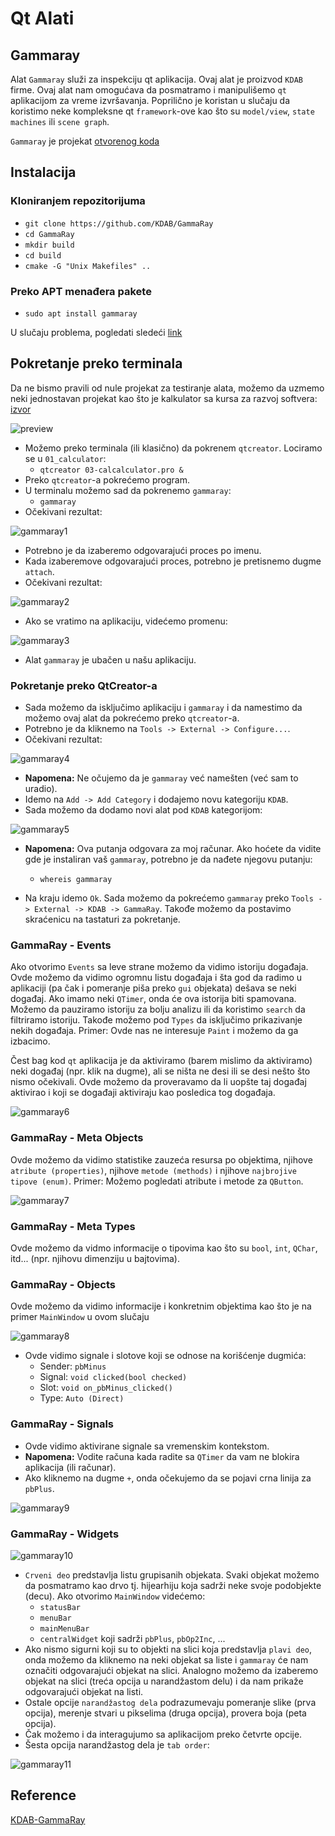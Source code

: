 # Qt Alati

## Gammaray

Alat `Gammaray` služi za inspekciju qt aplikacija. Ovaj alat je proizvod `KDAB` firme. Ovaj alat nam omogućava da posmatramo i manipulišemo `qt` aplikacijom za vreme izvršavanja. Poprilično je koristan u slučaju da koristimo neke kompleksne qt `framework`-ove kao što su `model/view`, `state machines` ili `scene graph`.

`Gammaray` je projekat [otvorenog koda](https://github.com/KDAB/GammaRay)

## Instalacija

### Kloniranjem repozitorijuma

- `git clone https://github.com/KDAB/GammaRay`
- `cd GammaRay`
- `mkdir build`
- `cd build`
- `cmake -G "Unix Makefiles" ..`

### Preko APT menađera pakete

- `sudo apt install gammaray`

U slučaju problema, pogledati sledeći [link](https://github.com/KDAB/GammaRay/wiki/Known-Issues)

## Pokretanje preko terminala

Da ne bismo pravili od nule projekat za testiranje alata, možemo da uzmemo neki jednostavan projekat kao što je kalkulator sa kursa za razvoj softvera: [izvor](https://github.com/MATF-RS20/zvanicni-materijali)

![preview](01_calculator/preview.png)

- Možemo preko terminala (ili klasično) da pokrenem `qtcreator`. Lociramo se u `01_calculator`:
  * `qtcreator 03-calcalculator.pro &`
- Preko `qtcreator`-a pokrećemo program.
- U terminalu možemo sad da pokrenemo `gammaray`:
  * `gammaray`
- Očekivani rezultat:

![gammaray1](images/gammaray1.png)

- Potrebno je da izaberemo odgovarajući proces po imenu.
- Kada izaberemove odgovarajući proces, potrebno je pretisnemo dugme `attach`.
- Očekivani rezultat:

![gammaray2](images/gammaray2.png)

- Ako se vratimo na aplikaciju, videćemo promenu:

![gammaray3](images/gammaray3.png)

- Alat `gammaray` je ubačen u našu aplikaciju. 

### Pokretanje preko QtCreator-a

- Sada možemo da isključimo aplikaciju i `gammaray` i da namestimo da možemo ovaj alat da pokrećemo preko `qtcreator`-a.
- Potrebno je da kliknemo na `Tools -> External -> Configure...`.
- Očekivani rezultat:

![gammaray4](images/gammaray4.png)

- **Napomena:** Ne očujemo da je `gammaray` već namešten (već sam to uradio).
- Idemo na `Add -> Add Category` i dodajemo novu kategoriju `KDAB`.
- Sada možemo da dodamo novi alat pod `KDAB` kategorijom:

![gammaray5](images/gammaray5.png)

- **Napomena:** Ova putanja odgovara za moj računar. Ako hoćete da vidite gde je instaliran vaš `gammaray`, potrebno je da nađete njegovu putanju:
  * `whereis gammaray`
  
- Na kraju idemo `Ok`. Sada možemo da pokrećemo `gammaray` preko `Tools -> External -> KDAB -> GammaRay`. Takođe možemo da postavimo skraćenicu na tastaturi za pokretanje.

### GammaRay - Events

Ako otvorimo `Events` sa leve strane možemo da vidimo istoriju događaja. Ovde možemo da vidimo ogromnu listu događaja i šta god da radimo u aplikaciji (pa čak i pomeranje piša preko `gui` objekata) dešava se neki događaj. Ako imamo neki `QTimer`, onda će ova istorija biti spamovana. Možemo da pauziramo istoriju za bolju analizu ili da koristimo `search` da filtriramo istoriju. Takođe možemo pod `Types` da isključimo prikazivanje nekih događaja. Primer: Ovde nas ne interesuje `Paint` i možemo da ga izbacimo.

Čest bag kod `qt` aplikacija je da aktiviramo (barem mislimo da aktiviramo) neki događaj (npr. klik na dugme), ali se ništa ne desi ili se desi nešto što nismo očekivali. Ovde možemo da proveravamo da li uopšte taj događaj aktivirao i koji se događaji aktiviraju kao posledica tog događaja.

![gammaray6](images/gammaray6.png)

### GammaRay - Meta Objects

Ovde možemo da vidimo statistike zauzeća resursa po objektima, njihove `atribute (properties)`, njihove `metode (methods)` i njihove `najbrojive tipove (enum)`. Primer: Možemo pogledati atribute i metode za `QButton`.

![gammaray7](images/gammaray7.png)

### GammaRay - Meta Types

Ovde možemo da vidmo informacije o tipovima kao što su `bool`, `int`, `QChar`, itd... (npr. njihovu dimenziju u bajtovima).

### GammaRay - Objects

Ovde možemo da vidimo informacije i konkretnim objektima kao što je na primer `MainWindow` u ovom slučaju

![gammaray8](images/gammaray8.png)

- Ovde vidimo signale i slotove koji se odnose na korišćenje dugmića: 
  * Sender: `pbMinus`
  * Signal: `void clicked(bool checked)`
  * Slot: `void on_pbMinus_clicked()`
  * Type: `Auto (Direct)`
  
### GammaRay - Signals

- Ovde vidimo aktivirane signale sa vremenskim kontekstom. 
- **Napomena:** Vodite računa kada radite sa `QTimer` da vam ne blokira aplikacija (ili računar).
- Ako kliknemo na dugme `+`, onda očekujemo da se pojavi crna linija za `pbPlus`.

![gammaray9](images/gammaray9.png)

### GammaRay - Widgets

![gammaray10](images/gammaray10.png)

- `Crveni deo` predstavlja listu grupisanih objekata. Svaki objekat možemo da posmatramo kao drvo tj. hijearhiju koja sadrži neke svoje podobjekte (decu). Ako otvorimo `MainWindow` videćemo:
  * `statusBar`
  * `menuBar`
  * `mainMenuBar`
  * `centralWidget` koji sadrži `pbPlus`, `pbOp2Inc`, ...
- Ako nismo sigurni koji su to objekti na slici koja predstavlja `plavi deo`, onda možemo da kliknemo na neki objekat sa liste i `gammaray` će nam označiti odgovarajući objekat na slici. Analogno možemo da izaberemo objekat na slici (treća opcija u narandžastom delu) i da nam prikaže odgovarajući objekat na listi. 
- Ostale opcije `narandžastog dela` podrazumevaju pomeranje slike (prva opcija), merenje stvari u pikselima (druga opcija), provera boja (peta opcija). 
- Čak možemo i da interagujumo sa aplikacijom preko četvrte opcije. 
- Šesta opcija narandžastog dela je `tab order`:

![gammaray11](images/gammaray11.png)

## Reference

[KDAB-GammaRay](https://www.kdab.com/development-resources/qt-tools/gammaray/#GammaRay_Tutorials)
